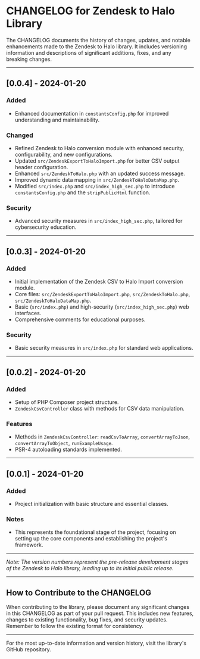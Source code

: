 # CHANGELOG for Zendesk to Halo Library

The CHANGELOG documents the history of changes, updates, and notable enhancements made to the Zendesk to Halo library. It includes versioning information and descriptions of significant additions, fixes, and any breaking changes.

---

## [0.0.4] - 2024-01-20

### Added
- Enhanced documentation in `constantsConfig.php` for improved understanding and maintainability.

### Changed
- Refined Zendesk to Halo conversion module with enhanced security, configurability, and new configurations.
- Updated `src/ZendeskExportToHaloImport.php` for better CSV output header configuration.
- Enhanced `src/ZendeskToHalo.php` with an updated success message.
- Improved dynamic data mapping in `src/ZendeskToHaloDataMap.php`.
- Modified `src/index.php` and `src/index_high_sec.php` to introduce `constantsConfig.php` and the `stripPublicHtml` function.

### Security
- Advanced security measures in `src/index_high_sec.php`, tailored for cybersecurity education.

---

## [0.0.3] - 2024-01-20

### Added
- Initial implementation of the Zendesk CSV to Halo Import conversion module.
- Core files: `src/ZendeskExportToHaloImport.php`, `src/ZendeskToHalo.php`, `src/ZendeskToHaloDataMap.php`.
- Basic (`src/index.php`) and high-security (`src/index_high_sec.php`) web interfaces.
- Comprehensive comments for educational purposes.

### Security
- Basic security measures in `src/index.php` for standard web applications.

---

## [0.0.2] - 2024-01-20

### Added
- Setup of PHP Composer project structure.
- `ZendeskCsvController` class with methods for CSV data manipulation.

### Features
- Methods in `ZendeskCsvController`: `readCsvToArray`, `convertArrayToJson`, `convertArrayToObject`, `runExampleUsage`.
- PSR-4 autoloading standards implemented.

---

## [0.0.1] - 2024-01-20

### Added
- Project initialization with basic structure and essential classes.

### Notes
- This represents the foundational stage of the project, focusing on setting up the core components and establishing the project's framework.

---

*Note: The version numbers represent the pre-release development stages of the Zendesk to Halo library, leading up to its initial public release.*

---

## How to Contribute to the CHANGELOG

When contributing to the library, please document any significant changes in this CHANGELOG as part of your pull request. This includes new features, changes to existing functionality, bug fixes, and security updates. Remember to follow the existing format for consistency.

---

For the most up-to-date information and version history, visit the library's GitHub repository.